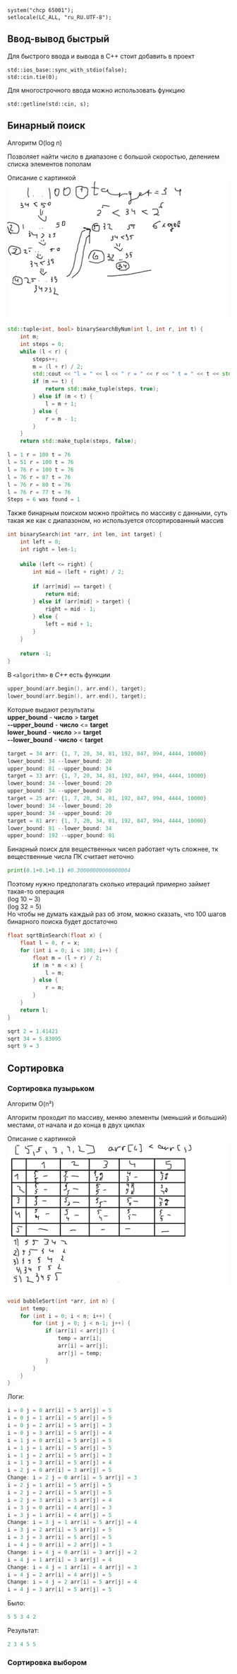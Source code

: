 ```
system("chcp 65001");
setlocale(LC_ALL, "ru_RU.UTF-8");
```

## Ввод-вывод быстрый

Для быстрого ввода и вывода в C++ стоит добавить
в проект 

```
std::ios_base::sync_with_stdio(false);
std::cin.tie(0);
```

Для многострочного ввода можно использовать функцию

```
std::getline(std::cin, s);
```

## Бинарный поиск

Алгоритм O(log n)

Позволяет найти число в диапазоне с большой скоростью, делением списка элементов
пополам

Описание с картинкой
![Бинарный поиск](imagesWithDescription/binarySearch.jpg)

```C++
std::tuple<int, bool> binarySearchByNum(int l, int r, int t) {
    int m;
    int steps = 0;
    while (l < r) {
        steps++;
        m = (l + r) / 2;
        std::cout << "l = " << l << " r = " << r << " t = " << t << std::endl;
        if (m == t) {
            return std::make_tuple(steps, true);
        } else if (m < t) {
            l = m + 1;
        } else {
            r = m - 1;
        }
    }
    return std::make_tuple(steps, false);
```

```C++
l = 1 r = 100 t = 76
l = 51 r = 100 t = 76
l = 76 r = 100 t = 76
l = 76 r = 87 t = 76
l = 76 r = 80 t = 76
l = 76 r = 77 t = 76
Steps = 6 was found = 1
```

Также бинарным поиском можно пройтись по массиву с данными, суть такая же как с диапазоном, но
используется отсортированный массив
```C++
int binarySearch(int *arr, int len, int target) {
    int left = 0;
    int right = len-1;

    while (left <= right) {
        int mid = (left + right) / 2;

        if (arr[mid] == target) {
            return mid;
        } else if (arr[mid] > target) {
            right = mid - 1;
        } else {
            left = mid + 1;
        }
    }

    return -1;
}
```

В ```<algorithm>``` в *C++* есть функции 
```C++
upper_bound(arr.begin(), arr.end(), target);
lower_bound(arr.begin(), arr.end(), target);
```

Которые выдают результаты<br>
**upper_bound** - **число** > **target**<br>
**--upper_bound** - **число** <= **target**<br>
**lower_bound** - **число** >= **target**<br>
**--lower_bound** - **число** < **target**

```C++
target = 34 arr: {1, 7, 20, 34, 81, 192, 847, 994, 4444, 10000}
lower_bound: 34 --lower_bound: 20
upper_bound: 81 --upper_bound: 34
target = 33 arr: {1, 7, 20, 34, 81, 192, 847, 994, 4444, 10000}
lower_bound: 34 --lower_bound: 20
upper_bound: 34 --upper_bound: 20
target = 25 arr: {1, 7, 20, 34, 81, 192, 847, 994, 4444, 10000}
lower_bound: 34 --lower_bound: 20
upper_bound: 34 --upper_bound: 20
target = 81 arr: {1, 7, 20, 34, 81, 192, 847, 994, 4444, 10000}
lower_bound: 81 --lower_bound: 34
upper_bound: 192 --upper_bound: 81
```

Бинарный поиск для вещественных чисел работает чуть сложнее, тк
вещественные числа ПК считает неточно

```Python
print(0.1+0.1+0.1) #0.30000000000000004
```

Поэтому нужно предполагать сколько итераций примерно займет такая-то операция<br>
(log 10 ~ 3)<br>
(log 32 = 5)<br>
Но чтобы не думать каждый раз об этом, можно сказать, что 100 шагов бинарного поиска будет достаточно

```C++
float sqrtBinSearch(float x) {
    float l = 0, r = x;
    for (int i = 0; i < 100; i++) {
        float m = (l + r) / 2;
        if (m * m < x) {
            l = m;
        } else {
            r = m;
        }
    }
    return l;
}
```

```C++
sqrt 2 = 1.41421
sqrt 34 = 5.83095
sqrt 9 = 3
```

## Сортировка

### Сортировка пузырьком

Алгоритм O(n²)

Алгоритм проходит по массиву, 
меняю элементы (меньший и больший) местами,
от начала и до конца в двух циклах

Описание с картинкой
![Сортировка пузырьком](imagesWithDescription/bubbleSort.jpg)

```C++
void bubbleSort(int *arr, int n) {
    int temp;
    for (int i = 0; i < n; i++) {
        for (int j = 0; j < n-1; j++) {
            if (arr[i] < arr[j]) {
                temp = arr[i];
                arr[i] = arr[j];
                arr[j] = temp;
            }
        }
    }
}
```

Логи:
```C++
i = 0 j = 0 arr[i] = 5 arr[j] = 5
i = 0 j = 1 arr[i] = 5 arr[j] = 5
i = 0 j = 2 arr[i] = 5 arr[j] = 3
i = 0 j = 3 arr[i] = 5 arr[j] = 4
i = 1 j = 0 arr[i] = 5 arr[j] = 5
i = 1 j = 1 arr[i] = 5 arr[j] = 5
i = 1 j = 2 arr[i] = 5 arr[j] = 3
i = 1 j = 3 arr[i] = 5 arr[j] = 4
i = 2 j = 0 arr[i] = 3 arr[j] = 5
Change: i = 2 j = 0 arr[i] = 5 arr[j] = 3
i = 2 j = 1 arr[i] = 5 arr[j] = 5
i = 2 j = 2 arr[i] = 5 arr[j] = 5
i = 2 j = 3 arr[i] = 5 arr[j] = 4
i = 3 j = 0 arr[i] = 4 arr[j] = 3
i = 3 j = 1 arr[i] = 4 arr[j] = 5
Change: i = 3 j = 1 arr[i] = 5 arr[j] = 4
i = 3 j = 2 arr[i] = 5 arr[j] = 5
i = 3 j = 3 arr[i] = 5 arr[j] = 5
i = 4 j = 0 arr[i] = 2 arr[j] = 3
Change: i = 4 j = 0 arr[i] = 3 arr[j] = 2
i = 4 j = 1 arr[i] = 3 arr[j] = 4
Change: i = 4 j = 1 arr[i] = 4 arr[j] = 3
i = 4 j = 2 arr[i] = 4 arr[j] = 5
Change: i = 4 j = 2 arr[i] = 5 arr[j] = 4
i = 4 j = 3 arr[i] = 5 arr[j] = 5
```

Было:
```C++
5 5 3 4 2
```

Результат:
```C++
2 3 4 5 5
```

### Сортировка выбором

